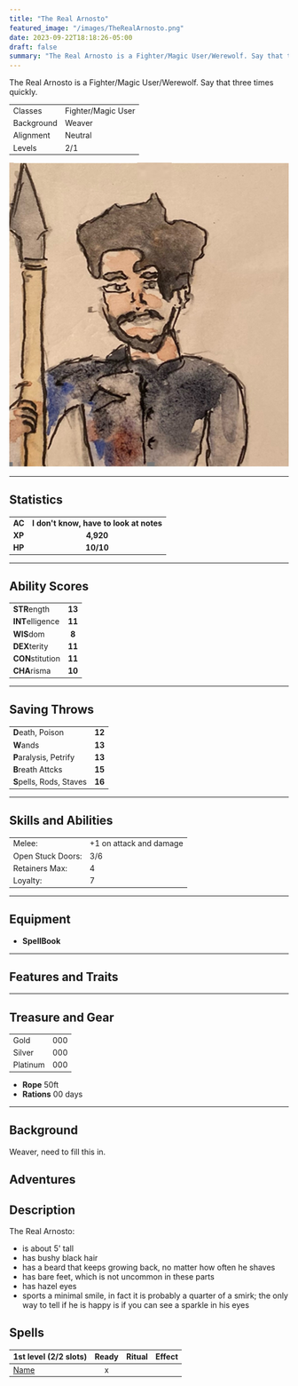 ```yaml
---
title: "The Real Arnosto"
featured_image: "/images/TheRealArnosto.png"
date: 2023-09-22T18:18:26-05:00
draft: false
summary: "The Real Arnosto is a Fighter/Magic User/Werewolf. Say that three times quickly.<br>foo"
---
```


The Real Arnosto is a Fighter/Magic User/Werewolf. Say that three
times quickly.

|          |                  |
|----------|------------------|
|Classes   |Fighter/Magic User|
|Background|Weaver            |
|Alignment |Neutral           |
|Levels    |2/1               |

![The Real Arnosto](/images/TheRealArnosto.png)

---

## Statistics

|             |           |
| :---------- | :-------: |
| **AC**      | **I don't know, have to look at notes**    |
| **XP**      | **4,920** |
| **HP**      | **10/10** |

---

## Ability Scores

|                   |        |
| :---------------- | :----: |
| **STR**ength      | **13** |
| **INT**elligence  | **11** |
| **WIS**dom        | **8**  |
| **DEX**terity     | **11** |
| **CON**stitution  | **11** |
| **CHA**risma      | **10** |

---

## Saving Throws

|                          |          |
| :----------------------- | :------: |
| **D**eath, Poison        |  **12**  |
| **W**ands                |  **13**  |
| **P**aralysis, Petrify   |  **13**  |
| **B**reath Attcks        |  **15**  |
| **S**pells, Rods, Staves |  **16**  |

---

## Skills and Abilities

|                    |                          |
| ------------------ | ------------------------ |
| Melee:             | +1 on attack and damage  |
| Open Stuck Doors:  | 3/6                      |
| Retainers Max:     | 4                        |
| Loyalty:           | 7                        |


---

## Equipment

- **SpellBook**

---

## Features and Traits


---

## Treasure and Gear

|          |        |
| :------- | :----: |
| Gold     |   000  |
| Silver   |   000  |
| Platinum |   000  |

- **Rope** 50ft
- **Rations** 00 days

---


## Background

Weaver, need to fill this in.

## Adventures


## Description

The Real Arnosto:

 - is about 5' tall
 - has bushy black hair
 - has a beard that keeps growing back, no matter how often he shaves
 - has bare feet, which is not uncommon in these parts
 - has hazel eyes
 - sports a minimal smile, in fact it is probably a quarter of a smirk; the only way to tell if he is happy is if you can see a sparkle in his eyes

## Spells

| 1st level (2/2 slots)                            | Ready | Ritual | Effect                                                                                    |
| ------------------------------------------------ | :---: | :----: | :---------------------------------------------------------------------------------------: |
| [Name](https://link.to.necrotic.gnome.srd/)      |   x   |        |                                                                                           |

